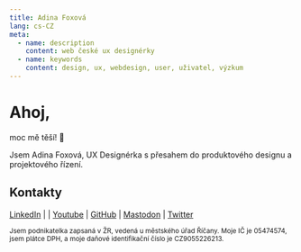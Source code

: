 ```yaml
---
title: Adina Foxová
lang: cs-CZ
meta:
  - name: description
    content: web české ux designérky
  - name: keywords
    content: design, ux, webdesign, user, uživatel, výzkum
---
```


# Ahoj, 

moc mě těší! :wave:   

Jsem Adina Foxová, UX Designérka s přesahem do produktového designu a projektového řízení.

## Kontakty
[LinkedIn](https://www.linkedin.com/in/adina-foxova) | | [Youtube](https://www.youtube.com/@adinafxv) | [GitHub](https://github.com/adinafxv) |  <a rel="me" href="https://techhub.social/@adina">Mastodon</a>  | [Twitter](https://twitter.com/AdinaFXV)

<small class="offset">Jsem podnikatelka zapsaná v ŽR, vedená u městského úřad Říčany. Moje IČ je 05474574,  jsem plátce DPH, a moje daňové identifikační číslo je CZ9055226213. </small>

